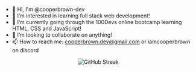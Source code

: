- 👋 Hi, I'm @cooperbrown-dev
- 👀 I’m interested in learning full stack web development!
- 🌱 I’m currently going through the 100Devs online bootcamp learning HTML, CSS and JavaScript!
- 💞️ I’m looking to collaborate on anything!
- 📫 How to reach me: cooperbrown.dev@gmail.com or iamcooperbrown on discord
<p align="center">
  <img src="https://streak-stats.demolab.com/?user=cooperbrown-dev&theme=github-dark-blue" alt="GitHub Streak" />
</p>

<!---
Cooper-Brown-Omaha/Cooper-Brown-Omaha is a ✨ special ✨ repository because its `README.md` (this file) appears on your GitHub profile.
You can click the Preview link to take a look at your changes.
--->
